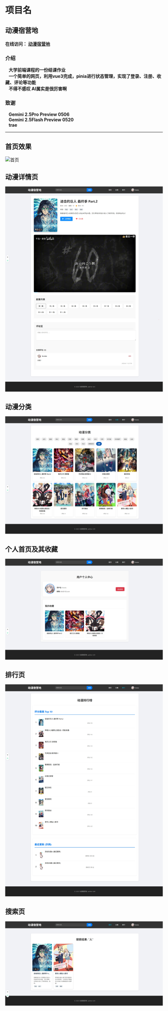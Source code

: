 # 项目名
## 动漫宿营地

 #### 在线访问： [动漫宿营地](https://anime.huloo.fun/)  
 

### 介绍

&ensp; **大学前端课程的一份结课作业**   
&ensp; **一个简单的网页，利用vue3完成，pinia进行状态管理，实现了登录、注册、收藏、评论等功能**  
&ensp; **不得不感叹 AI属实是很厉害啊**  

### 致谢

&ensp; **Gemini 2.5Pro Preview  0506**  
&ensp; **Gemini 2.5Flash Preview  0520**  
&ensp; **trae**  
  
--------------------------

## 首页效果
![首页](ShowImg/shouye.png)

## 动漫详情页
![详情页](ShowImg/detail.png)

## 动漫分类
![分类](ShowImg/sort.png)

## 个人首页及其收藏
![个人](ShowImg/user.png)

## 排行页
![排行](ShowImg/rank.png)

## 搜索页
![输入图片说明](ShowImg/search.png)